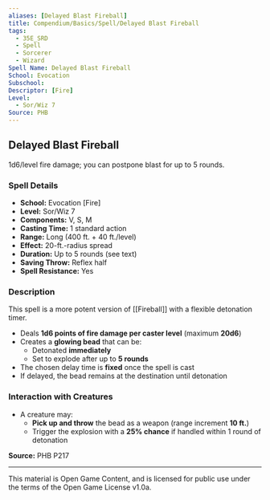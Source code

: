```yaml
---
aliases: [Delayed Blast Fireball]
title: Compendium/Basics/Spell/Delayed Blast Fireball
tags:
  - 35E_SRD
  - Spell
  - Sorcerer
  - Wizard
Spell Name: Delayed Blast Fireball
School: Evocation
Subschool: 
Descriptor: [Fire]
Level:
  - Sor/Wiz 7
Source: PHB
---
```


## Delayed Blast Fireball

1d6/level fire damage; you can postpone blast for up to 5 rounds.

### Spell Details

- **School:** Evocation [Fire]  
- **Level:** Sor/Wiz 7  
- **Components:** V, S, M  
- **Casting Time:** 1 standard action  
- **Range:** Long (400 ft. + 40 ft./level)  
- **Effect:** 20-ft.-radius spread  
- **Duration:** Up to 5 rounds (see text)  
- **Saving Throw:** Reflex half  
- **Spell Resistance:** Yes  

### Description

This spell is a more potent version of [[Fireball]] with a flexible detonation timer.

- Deals **1d6 points of fire damage per caster level** (maximum **20d6**)
- Creates a **glowing bead** that can be:
  - Detonated **immediately**
  - Set to explode after up to **5 rounds**
- The chosen delay time is **fixed** once the spell is cast
- If delayed, the bead remains at the destination until detonation

### Interaction with Creatures

- A creature may:
  - **Pick up and throw** the bead as a weapon (range increment **10 ft.**)
  - Trigger the explosion with a **25% chance** if handled within 1 round of detonation


**Source:** PHB P217

---

This material is Open Game Content, and is licensed for public use under  
the terms of the Open Game License v1.0a.
